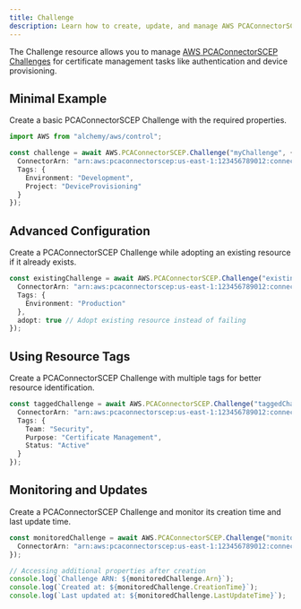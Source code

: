 ```yaml
---
title: Challenge
description: Learn how to create, update, and manage AWS PCAConnectorSCEP Challenges using Alchemy Cloud Control.
---
```



The Challenge resource allows you to manage [AWS PCAConnectorSCEP Challenges](https://docs.aws.amazon.com/pcaconnectorscep/latest/userguide/) for certificate management tasks like authentication and device provisioning.

## Minimal Example

Create a basic PCAConnectorSCEP Challenge with the required properties.

```ts
import AWS from "alchemy/aws/control";

const challenge = await AWS.PCAConnectorSCEP.Challenge("myChallenge", {
  ConnectorArn: "arn:aws:pcaconnectorscep:us-east-1:123456789012:connector/my-connector",
  Tags: {
    Environment: "Development",
    Project: "DeviceProvisioning"
  }
});
```

## Advanced Configuration

Create a PCAConnectorSCEP Challenge while adopting an existing resource if it already exists.

```ts
const existingChallenge = await AWS.PCAConnectorSCEP.Challenge("existingChallenge", {
  ConnectorArn: "arn:aws:pcaconnectorscep:us-east-1:123456789012:connector/my-connector",
  Tags: {
    Environment: "Production"
  },
  adopt: true // Adopt existing resource instead of failing
});
```

## Using Resource Tags

Create a PCAConnectorSCEP Challenge with multiple tags for better resource identification.

```ts
const taggedChallenge = await AWS.PCAConnectorSCEP.Challenge("taggedChallenge", {
  ConnectorArn: "arn:aws:pcaconnectorscep:us-east-1:123456789012:connector/my-connector",
  Tags: {
    Team: "Security",
    Purpose: "Certificate Management",
    Status: "Active"
  }
});
```

## Monitoring and Updates

Create a PCAConnectorSCEP Challenge and monitor its creation time and last update time.

```ts
const monitoredChallenge = await AWS.PCAConnectorSCEP.Challenge("monitorChallenge", {
  ConnectorArn: "arn:aws:pcaconnectorscep:us-east-1:123456789012:connector/my-connector"
});

// Accessing additional properties after creation
console.log(`Challenge ARN: ${monitoredChallenge.Arn}`);
console.log(`Created at: ${monitoredChallenge.CreationTime}`);
console.log(`Last updated at: ${monitoredChallenge.LastUpdateTime}`);
```
